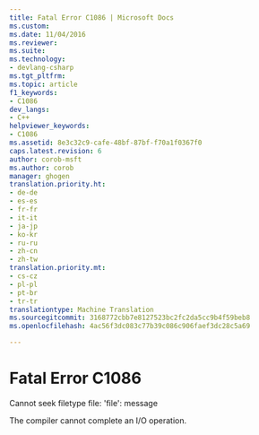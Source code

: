```yaml
---
title: Fatal Error C1086 | Microsoft Docs
ms.custom: 
ms.date: 11/04/2016
ms.reviewer: 
ms.suite: 
ms.technology:
- devlang-csharp
ms.tgt_pltfrm: 
ms.topic: article
f1_keywords:
- C1086
dev_langs:
- C++
helpviewer_keywords:
- C1086
ms.assetid: 8e3c32c9-cafe-48bf-87bf-f70a1f0367f0
caps.latest.revision: 6
author: corob-msft
ms.author: corob
manager: ghogen
translation.priority.ht:
- de-de
- es-es
- fr-fr
- it-it
- ja-jp
- ko-kr
- ru-ru
- zh-cn
- zh-tw
translation.priority.mt:
- cs-cz
- pl-pl
- pt-br
- tr-tr
translationtype: Machine Translation
ms.sourcegitcommit: 3168772cbb7e8127523bc2fc2da5cc9b4f59beb8
ms.openlocfilehash: 4ac56f3dc083c77b39c086c906faef3dc28c5a69

---
```

# <a name="fatal-error-c1086"></a>Fatal Error C1086
Cannot seek filetype file: 'file': message  
  
 The compiler cannot complete an I/O operation.


<!--HONumber=Jan17_HO4-->



